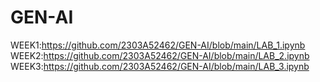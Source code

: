 # GEN-AI
WEEK1:https://github.com/2303A52462/GEN-AI/blob/main/LAB_1.ipynb
WEEK2:https://github.com/2303A52462/GEN-AI/blob/main/LAB_2.ipynb
WEEK3:https://github.com/2303A52462/GEN-AI/blob/main/LAB_3.ipynb
